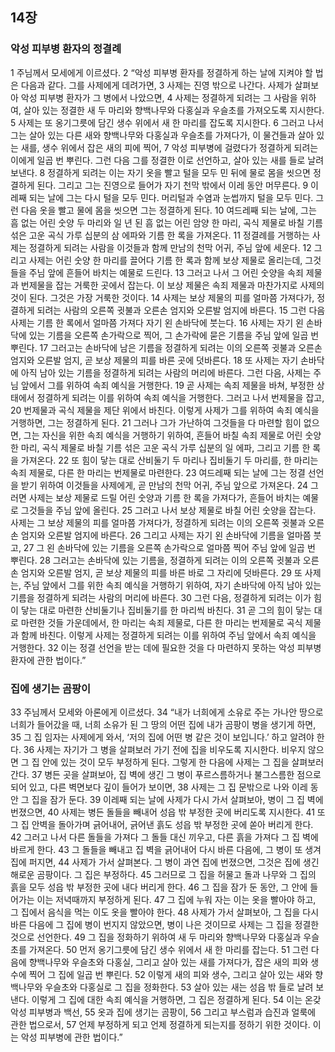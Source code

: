 ## 14장
### 악성 피부병 환자의 정결례
1 주님께서 모세에게 이르셨다.
2 “악성 피부병 환자를 정결하게 하는 날에 지켜야 할 법은 다음과 같다. 그를 사제에게 데려가면,
3 사제는 진영 밖으로 나간다. 사제가 살펴보아 악성 피부병 환자가 그 병에서 나았으면,
4 사제는 정결하게 되려는 그 사람을 위하여, 살아 있는 정결한 새 두 마리와 향백나무와 다홍실과 우슬초를 가져오도록 지시한다.
5 사제는 또 옹기그릇에 담긴 생수 위에서 새 한 마리를 잡도록 지시한다.
6 그러고 나서 그는 살아 있는 다른 새와 향백나무와 다홍실과 우슬초를 가져다가, 이 물건들과 살아 있는 새를, 생수 위에서 잡은 새의 피에 찍어,
7 악성 피부병에 걸렸다가 정결하게 되려는 이에게 일곱 번 뿌린다. 그런 다음 그를 정결한 이로 선언하고, 살아 있는 새를 들로 날려 보낸다.
8 정결하게 되려는 이는 자기 옷을 빨고 털을 모두 민 뒤에 물로 몸을 씻으면 정결하게 된다. 그리고 그는 진영으로 들어가 자기 천막 밖에서 이레 동안 머무른다.
9 이레째 되는 날에 그는 다시 털을 모두 민다. 머리털과 수염과 눈썹까지 털을 모두 민다. 그런 다음 옷을 빨고 물에 몸을 씻으면 그는 정결하게 된다.
10 여드레째 되는 날에, 그는 흠 없는 어린 숫양 두 마리와 일 년 된 흠 없는 어린 암양 한 마리, 곡식 제물로 바칠 기름 섞은 고운 곡식 가루 십분의 삼 에파와 기름 한 록을 가져온다.
11 정결례를 거행하는 사제는 정결하게 되려는 사람을 이것들과 함께 만남의 천막 어귀, 주님 앞에 세운다.
12 그리고 사제는 어린 숫양 한 마리를 끌어다 기름 한 록과 함께 보상 제물로 올리는데, 그것들을 주님 앞에 흔들어 바치는 예물로 드린다.
13 그러고 나서 그 어린 숫양을 속죄 제물과 번제물을 잡는 거룩한 곳에서 잡는다. 이 보상 제물은 속죄 제물과 마찬가지로 사제의 것이 된다. 그것은 가장 거룩한 것이다.
14 사제는 보상 제물의 피를 얼마쯤 가져다가, 정결하게 되려는 사람의 오른쪽 귓불과 오른손 엄지와 오른발 엄지에 바른다.
15 그런 다음 사제는 기름 한 록에서 얼마쯤 가져다 자기 왼 손바닥에 붓는다.
16 사제는 자기 왼 손바닥에 있는 기름을 오른쪽 손가락으로 찍어, 그 손가락에 묻은 기름을 주님 앞에 일곱 번 뿌린다.
17 그러고는 손바닥에 남은 기름을 정결하게 되려는 이의 오른쪽 귓불과 오른손 엄지와 오른발 엄지, 곧 보상 제물의 피를 바른 곳에 덧바른다.
18 또 사제는 자기 손바닥에 아직 남아 있는 기름을 정결하게 되려는 사람의 머리에 바른다. 그런 다음, 사제는 주님 앞에서 그를 위하여 속죄 예식을 거행한다.
19 곧 사제는 속죄 제물을 바쳐, 부정한 상태에서 정결하게 되려는 이를 위하여 속죄 예식을 거행한다. 그러고 나서 번제물을 잡고,
20 번제물과 곡식 제물을 제단 위에서 바친다. 이렇게 사제가 그를 위하여 속죄 예식을 거행하면, 그는 정결하게 된다.
21 그러나 그가 가난하여 그것들을 다 마련할 힘이 없으면, 그는 자신을 위한 속죄 예식을 거행하기 위하여, 흔들어 바칠 속죄 제물로 어린 숫양 한 마리, 곡식 제물로 바칠 기름 섞은 고운 곡식 가루 십분의 일 에파, 그리고 기름 한 록을 가져온다.
22 또 힘이 닿는 대로 산비둘기 두 마리나 집비둘기 두 마리를, 한 마리는 속죄 제물로, 다른 한 마리는 번제물로 마련한다.
23 여드레째 되는 날에 그는 정결 선언을 받기 위하여 이것들을 사제에게, 곧 만남의 천막 어귀, 주님 앞으로 가져온다.
24 그러면 사제는 보상 제물로 드릴 어린 숫양과 기름 한 록을 가져다가, 흔들어 바치는 예물로 그것들을 주님 앞에 올린다.
25 그러고 나서 보상 제물로 바칠 어린 숫양을 잡는다. 사제는 그 보상 제물의 피를 얼마쯤 가져다가, 정결하게 되려는 이의 오른쪽 귓불과 오른손 엄지와 오른발 엄지에 바른다.
26 그리고 사제는 자기 왼 손바닥에 기름을 얼마쯤 붓고,
27 그 왼 손바닥에 있는 기름을 오른쪽 손가락으로 얼마쯤 찍어 주님 앞에 일곱 번 뿌린다.
28 그러고는 손바닥에 있는 기름을, 정결하게 되려는 이의 오른쪽 귓불과 오른손 엄지와 오른발 엄지, 곧 보상 제물의 피를 바른 바로 그 자리에 덧바른다.
29 또 사제는, 주님 앞에서 그를 위한 속죄 예식을 거행하기 위하여, 자기 손바닥에 아직 남아 있는 기름을 정결하게 되려는 사람의 머리에 바른다.
30 그런 다음, 정결하게 되려는 이가 힘이 닿는 대로 마련한 산비둘기나 집비둘기를 한 마리씩 바친다.
31 곧 그의 힘이 닿는 대로 마련한 것들 가운데에서, 한 마리는 속죄 제물로, 다른 한 마리는 번제물로 곡식 제물과 함께 바친다. 이렇게 사제는 정결하게 되려는 이를 위하여 주님 앞에서 속죄 예식을 거행한다.
32 이는 정결 선언을 받는 데에 필요한 것을 다 마련하지 못하는 악성 피부병 환자에 관한 법이다.”
### 집에 생기는 곰팡이
33 주님께서 모세와 아론에게 이르셨다.
34 “내가 너희에게 소유로 주는 가나안 땅으로 너희가 들어갔을 때, 너희 소유가 된 그 땅의 어떤 집에 내가 곰팡이 병을 생기게 하면,
35 그 집 임자는 사제에게 와서, ‘저의 집에 어떤 병 같은 것이 보입니다.’ 하고 알려야 한다.
36 사제는 자기가 그 병을 살펴보러 가기 전에 집을 비우도록 지시한다. 비우지 않으면 그 집 안에 있는 것이 모두 부정하게 된다. 그렇게 한 다음에 사제는 그 집을 살펴보러 간다.
37 병든 곳을 살펴보아, 집 벽에 생긴 그 병이 푸르스름하거나 불그스름한 점으로 되어 있고, 다른 벽면보다 깊이 들어가 보이면,
38 사제는 그 집 문밖으로 나와 이레 동안 그 집을 잠가 둔다.
39 이레째 되는 날에 사제가 다시 가서 살펴보아, 병이 그 집 벽에 번졌으면,
40 사제는 병든 돌들을 빼내어 성읍 밖 부정한 곳에 버리도록 지시한다.
41 또 그 집 안벽을 돌아가며 긁어내어, 긁어낸 흙도 성읍 밖 부정한 곳에 쏟아 버리게 한다.
42 그러고 나서 다른 돌들을 가져다 그 돌들 대신 끼우고, 다른 흙을 가져다 그 집 벽에 바르게 한다.
43 그 돌들을 빼내고 집 벽을 긁어내어 다시 바른 다음에, 그 병이 또 생겨 집에 퍼지면,
44 사제가 가서 살펴본다. 그 병이 과연 집에 번졌으면, 그것은 집에 생긴 해로운 곰팡이다. 그 집은 부정하다.
45 그러므로 그 집을 허물고 돌과 나무와 그 집의 흙을 모두 성읍 밖 부정한 곳에 내다 버리게 한다.
46 그 집을 잠가 둔 동안, 그 안에 들어가는 이는 저녁때까지 부정하게 된다.
47 그 집에 누워 자는 이는 옷을 빨아야 하고, 그 집에서 음식을 먹는 이도 옷을 빨아야 한다.
48 사제가 가서 살펴보아, 그 집을 다시 바른 다음에 그 집에 병이 번지지 않았으면, 병이 나은 것이므로 사제는 그 집을 정결한 것으로 선언한다.
49 그 집을 정화하기 위하여 새 두 마리와 향백나무와 다홍실과 우슬초를 가져온다.
50 먼저 옹기그릇에 담긴 생수 위에서 새 한 마리를 잡는다.
51 그런 다음에 향백나무와 우슬초와 다홍실, 그리고 살아 있는 새를 가져다가, 잡은 새의 피와 생수에 찍어 그 집에 일곱 번 뿌린다.
52 이렇게 새의 피와 생수, 그리고 살아 있는 새와 향백나무와 우슬초와 다홍실로 그 집을 정화한다.
53 살아 있는 새는 성읍 밖 들로 날려 보낸다. 이렇게 그 집에 대한 속죄 예식을 거행하면, 그 집은 정결하게 된다.
54 이는 온갖 악성 피부병과 백선,
55 옷과 집에 생기는 곰팡이,
56 그리고 부스럼과 습진과 얼룩에 관한 법으로서,
57 언제 부정하게 되고 언제 정결하게 되는지를 정하기 위한 것이다. 이는 악성 피부병에 관한 법이다.”
